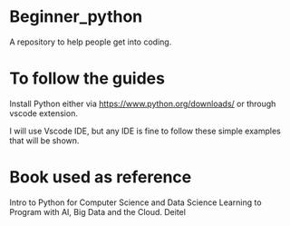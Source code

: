 # Beginner_python
A repository to help people get into coding.

# To follow the guides
Install Python either via https://www.python.org/downloads/ or through vscode extension.

I will use Vscode IDE, but any IDE is fine to follow these simple examples that will be shown.

# Book used as reference

Intro to Python for Computer Science and Data Science
Learning to Program with AI, Big Data and the Cloud.
Deitel
